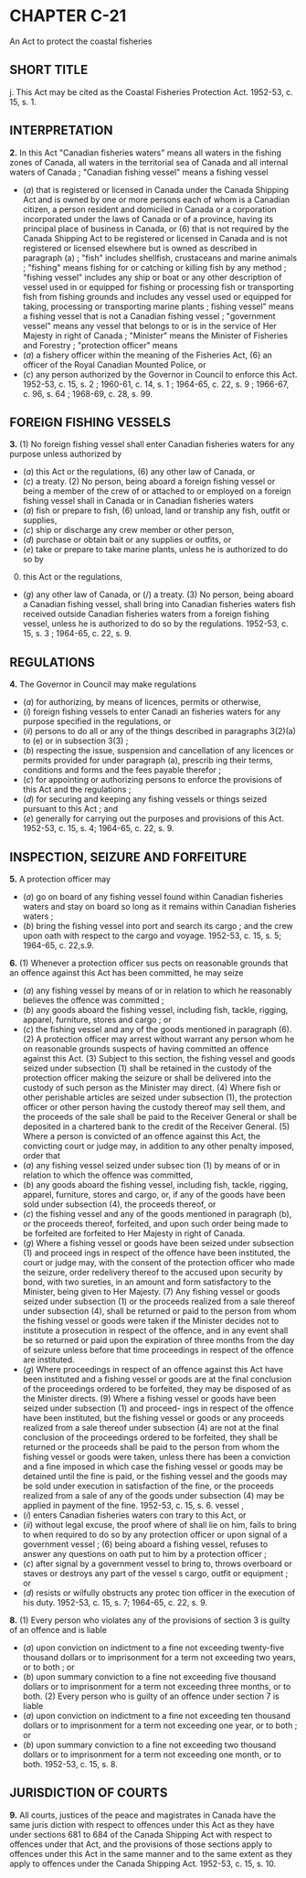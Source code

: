 
# CHAPTER C-21
An Act to protect the coastal fisheries

## SHORT TITLE
j. This Act may be cited as the Coastal
Fisheries Protection Act. 1952-53, c. 15, s. 1.

## INTERPRETATION

**2.** In this Act
"Canadian fisheries waters" means all waters
in the fishing zones of Canada, all waters
in the territorial sea of Canada and all
internal waters of Canada ;
"Canadian fishing vessel" means a fishing
vessel
  * (_a_) that is registered or licensed in Canada
under the Canada Shipping Act and is
owned by one or more persons each of
whom is a Canadian citizen, a person
resident and domiciled in Canada or a
corporation incorporated under the laws of
Canada or of a province, having its principal
place of business in Canada, or
(6) that is not required by the Canada
Shipping Act to be registered or licensed in
Canada and is not registered or licensed
elsewhere but is owned as described in
paragraph (a) ;
"fish" includes shellfish, crustaceans and
marine animals ;
"fishing" means fishing for or catching or
killing fish by any method ;
"fishing vessel" includes any ship or boat or
any other description of vessel used in or
equipped for fishing or processing fish or
transporting fish from fishing grounds and
includes any vessel used or equipped for
taking, processing or transporting marine
plants ;
fishing vessel" means a fishing vessel
that is not a Canadian fishing vessel ;
"government vessel" means any vessel that
belongs to or is in the service of Her Majesty
in right of Canada ;
"Minister" means the Minister of Fisheries
and Forestry ;
"protection officer" means
  * (_a_) a fishery officer within the meaning of
the Fisheries Act,
(6) an officer of the Royal Canadian
Mounted Police, or
  * (_c_) any person authorized by the Governor
in Council to enforce this Act. 1952-53, c.
15, s. 2 ; 1960-61, c. 14, s. 1 ; 1964-65, c. 22, s.
9 ; 1966-67, c. 96, s. 64 ; 1968-69, c. 28, s. 99.

## FOREIGN FISHING VESSELS

**3.** (1) No foreign fishing vessel shall enter
Canadian fisheries waters for any purpose
unless authorized by
  * (_a_) this Act or the regulations,
(6) any other law of Canada, or
  * (_c_) a treaty.
(2) No person, being aboard a foreign
fishing vessel or being a member of the crew
of or attached to or employed on a foreign
fishing vessel shall in Canada or in Canadian
fisheries waters
  * (_a_) fish or prepare to fish,
(6) unload, land or tranship any fish, outfit
or supplies,
  * (_c_) ship or discharge any crew member or
other person,
  * (_d_) purchase or obtain bait or any supplies
or outfits, or
  * (_e_) take or prepare to take marine plants,
unless he is authorized to do so by
0) this Act or the regulations,
  * (_g_) any other law of Canada, or
(/) a treaty.
(3) No person, being aboard a Canadian
fishing vessel, shall bring into Canadian
fisheries waters fish received outside Canadian
fisheries waters from a foreign fishing vessel,
unless he is authorized to do so by the
regulations. 1952-53, c. 15, s. 3 ; 1964-65, c. 22,
s. 9.

## REGULATIONS

**4.** The Governor in Council may make
regulations
  * (_a_) for authorizing, by means of licences,
permits or otherwise,
  * (_i_) foreign fishing vessels to enter Canadi
an fisheries waters for any purpose
specified in the regulations, or
  * (_ii_) persons to do all or any of the things
described in paragraphs 3(2)(a) to (e) or
in subsection 3(3) ;
  * (_b_) respecting the issue, suspension and
cancellation of any licences or permits
provided for under paragraph (a), prescrib
ing their terms, conditions and forms and
the fees payable therefor ;
  * (_c_) for appointing or authorizing persons to
enforce the provisions of this Act and the
regulations ;
  * (_d_) for securing and keeping any fishing
vessels or things seized pursuant to this
Act ; and
  * (_e_) generally for carrying out the purposes
and provisions of this Act. 1952-53, c. 15, s.
4; 1964-65, c. 22, s. 9.

## INSPECTION, SEIZURE AND FORFEITURE

**5.** A protection officer may
  * (_a_) go on board of any fishing vessel found
within Canadian fisheries waters and stay
on board so long as it remains within
Canadian fisheries waters ;
  * (_b_) bring the fishing vessel into port and
search its cargo ; and
the crew upon oath with respect to the cargo
and voyage. 1952-53, c. 15, s. 5; 1964-65, c.
22,s.9.

**6.** (1) Whenever a protection officer sus
pects on reasonable grounds that an offence
against this Act has been committed, he may
seize
  * (_a_) any fishing vessel by means of or in
relation to which he reasonably believes the
offence was committed ;
  * (_b_) any goods aboard the fishing vessel,
including fish, tackle, rigging, apparel,
furniture, stores and cargo ; or
  * (_c_) the fishing vessel and any of the goods
mentioned in paragraph (6).
(2) A protection officer may arrest without
warrant any person whom he on reasonable
grounds suspects of having committed an
offence against this Act.
(3) Subject to this section, the fishing vessel
and goods seized under subsection (1) shall be
retained in the custody of the protection
officer making the seizure or shall be delivered
into the custody of such person as the Minister
may direct.
(4) Where fish or other perishable articles
are seized under subsection (1), the protection
officer or other person having the custody
thereof may sell them, and the proceeds of
the sale shall be paid to the Receiver General
or shall be deposited in a chartered bank to
the credit of the Receiver General.
(5) Where a person is convicted of an
offence against this Act, the convicting court
or judge may, in addition to any other
penalty imposed, order that
  * (_a_) any fishing vessel seized under subsec
tion (1) by means of or in relation to which
the offence was committed,
  * (_b_) any goods aboard the fishing vessel,
including fish, tackle, rigging, apparel,
furniture, stores and cargo, or, if any of the
goods have been sold under subsection (4),
the proceeds thereof, or
  * (_c_) the fishing vessel and any of the goods
mentioned in paragraph (b), or the proceeds
thereof,
forfeited, and upon such order being made
to be forfeited are forfeited to Her Majesty
in right of Canada.
  * (_g_) Where a fishing vessel or goods have
been seized under subsection (1) and proceed
ings in respect of the offence have been
instituted, the court or judge may, with the
consent of the protection officer who made
the seizure, order redelivery thereof to the
accused upon security by bond, with two
sureties, in an amount and form satisfactory
to the Minister, being given to Her Majesty.
(7) Any fishing vessel or goods seized under
subsection (1) or the proceeds realized from a
sale thereof under subsection (4), shall be
returned or paid to the person from whom the
fishing vessel or goods were taken if the
Minister decides not to institute a prosecution
in respect of the offence, and in any event
shall be so returned or paid upon the
expiration of three months from the day of
seizure unless before that time proceedings in
respect of the offence are instituted.
  * (_g_) Where proceedings in respect of an
offence against this Act have been instituted
and a fishing vessel or goods are at the final
conclusion of the proceedings ordered to be
forfeited, they may be disposed of as the
Minister directs.
(9) Where a fishing vessel or goods have
been seized under subsection (1) and proceed-
ings in respect of the offence have been
instituted, but the fishing vessel or goods or
any proceeds realized from a sale thereof
under subsection (4) are not at the final
conclusion of the proceedings ordered to be
forfeited, they shall be returned or the
proceeds shall be paid to the person from
whom the fishing vessel or goods were taken,
unless there has been a conviction and a fine
imposed in which case the fishing vessel or
goods may be detained until the fine is paid,
or the fishing vessel and the goods may be
sold under execution in satisfaction of the
fine, or the proceeds realized from a sale of
any of the goods under subsection (4) may be
applied in payment of the fine. 1952-53, c. 15,
s. 6.
vessel ,
  * (_i_) enters Canadian fisheries waters con
trary to this Act, or
  * (_ii_) without legal excuse, the proof where
of shall lie on him, fails to bring to when
required to do so by any protection officer
or upon signal of a government vessel ;
(6) being aboard a fishing vessel, refuses to
answer any questions on oath put to him
by a protection officer ;
  * (_c_) after signal by a government vessel to
bring to, throws overboard or staves or
destroys any part of the vessel s cargo,
outfit or equipment ; or
  * (_d_) resists or wilfully obstructs any protec
tion officer in the execution of his duty.
1952-53, c. 15, s. 7; 1964-65, c. 22, s. 9.

**8.** (1) Every person who violates any of
the provisions of section 3 is guilty of an
offence and is liable
  * (_a_) upon conviction on indictment to a fine
not exceeding twenty-five thousand dollars
or to imprisonment for a term not exceeding
two years, or to both ; or
  * (_b_) upon summary conviction to a fine not
exceeding five thousand dollars or to
imprisonment for a term not exceeding
three months, or to both.
(2) Every person who is guilty of an offence
under section 7 is liable
  * (_a_) upon conviction on indictment to a fine
not exceeding ten thousand dollars or to
imprisonment for a term not exceeding one
year, or to both ; or
  * (_b_) upon summary conviction to a fine not
exceeding two thousand dollars or to
imprisonment for a term not exceeding one
month, or to both. 1952-53, c. 15, s. 8.

## JURISDICTION OF COURTS

**9.** All courts, justices of the peace and
magistrates in Canada have the same juris
diction with respect to offences under this Act
as they have under sections 681 to 684 of the
Canada Shipping Act with respect to offences
under that Act, and the provisions of those
sections apply to offences under this Act in
the same manner and to the same extent as
they apply to offences under the Canada
Shipping Act. 1952-53, c. 15, s. 10.
